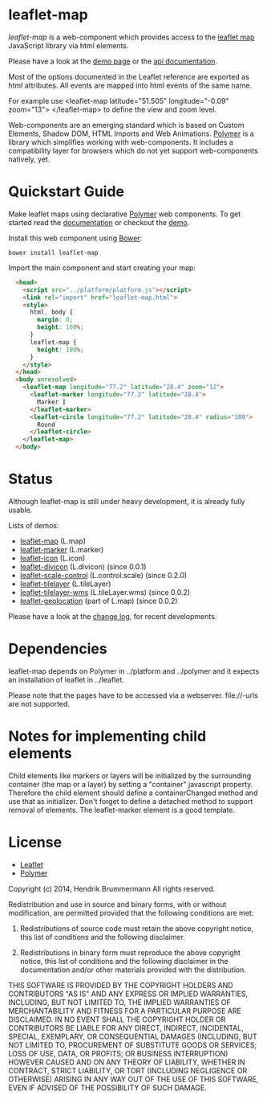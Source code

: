 leaflet-map
===========

*leaflet-map* is a web-component which provides access to the [leaflet map](http://leafletjs.com) 
JavaScript library via html elements.

Please have a look at the [demo page](https://nhnb.github.io/leaflet-map/leaflet-map/demo.html) or the [api documentation](https://nhnb.github.io/leaflet-map/doc.html#leaflet-map).

Most of the options documented in the Leaflet reference are exported as html attributes. 
All events are mapped into html events of the same name.</p>
For example use &lt;leaflet-map latitude="51.505" longitude="-0.09" zoom="13"&gt; &lt;/leaflet-map&gt; 
to define the view and zoom level.


Web-components are an emerging standard which is based on Custom Elements, Shadow DOM, HTML Imports and Web Animations.
[Polymer](http://www.polymer-project.org/docs/start/tutorial/intro.html) is a library which simplifies working with web-components. It includes a compatibility layer for browsers which
do not yet support web-components natively, yet.


Quickstart Guide
================

Make leaflet maps using declarative [Polymer](http://polymer-project.org) web components.
To get started read the [documentation](http://nhnb.github.io/leaflet-map/doc.html)
or checkout the [demo](http://nhnb.github.io/leaflet-map/).

Install this web component using [Bower](http://bower.io):

```
bower install leaflet-map
```

Import the main component and start creating your map:

```html
  <head>
    <script src="../platform/platform.js"></script>
    <link rel="import" href="leaflet-map.html">
    <style>
      html, body {
        margin: 0;
        height: 100%;
      }
      leaflet-map {
        height: 100%;
      }
    </style>
  </head>
  <body unresolved>
    <leaflet-map longitude="77.2" latitude="28.4" zoom="12">
      <leaflet-marker longitude="77.2" latitude="28.4">
        Marker I
      </leaflet-marker>
      <leaflet-circle longitude="77.2" latitude="28.4" radius="300">
        Round
      </leaflet-circle>
    </leaflet-map>
  </body>
```


Status
======

Although leaflet-map is still under heavy development, it is already fully usable.

Lists of demos: 

* [leaflet-map](https://nhnb.github.io/leaflet-map/leaflet-map/demo.html#view) (L.map)
* [leaflet-marker](https://nhnb.github.io/leaflet-map/leaflet-map/demo.html#marker) (L.marker)
* [leaflet-icon](https://nhnb.github.io/leaflet-map/leaflet-map/demo.html#icon) (L.icon)
* [leaflet-divicon](https://nhnb.github.io/leaflet-map/leaflet-map/demo.html#icon) (L.divicon) (since 0.0.1)
* [leaflet-scale-control](https://nhnb.github.io/leaflet-map/leaflet-map/demo.html#scale) (L.control.scale) (since 0.2.0)
* [leaflet-tilelayer](https://nhnb.github.io/leaflet-map/leaflet-map/demo.html#tilelayer) (L.tileLayer)
* [leaflet-tilelayer-wms](https://nhnb.github.io/leaflet-map/leaflet-map/demo.html#layerwms) (L.tileLayer.wms)  (since 0.0.2)
* [leaflet-geolocation](https://nhnb.github.io/leaflet-map/leaflet-map/demo-advanced.html#databinding) (part of L.map) (since 0.0.2)

Please have a look at the [change log](https://github.com/nhnb/leaflet-map/blob/master/CHANGES.md), for recent developments.

Dependencies
============

leaflet-map depends on Polymer in ../platform and ../polymer and it expects an installation of leaflet in ../leaflet.

Please note that the pages have to be accessed via a webserver. file://-urls are not supported.


Notes for implementing child elements
=====================================

Child elements like markers or layers will be initialized by the surrounding container (the map or a layer)
by setting a "container" javascript property.
Therefore the child element should define a containerChanged method and use that as initializer. 
Don't forget to define a detached method to support removal of elements. The leaflet-marker element is a good template.  


License
=======

* [Leaflet](https://github.com/Leaflet/Leaflet/blob/master/LICENSE)
* [Polymer](https://github.com/polymer/polymer/blob/master/LICENSE)


Copyright (c) 2014, Hendrik Brummermann
All rights reserved.

Redistribution and use in source and binary forms, with or without modification, are
permitted provided that the following conditions are met:

   1. Redistributions of source code must retain the above copyright notice, this list of
      conditions and the following disclaimer.

   2. Redistributions in binary form must reproduce the above copyright notice, this list
      of conditions and the following disclaimer in the documentation and/or other materials
      provided with the distribution.

THIS SOFTWARE IS PROVIDED BY THE COPYRIGHT HOLDERS AND CONTRIBUTORS "AS IS" AND ANY
EXPRESS OR IMPLIED WARRANTIES, INCLUDING, BUT NOT LIMITED TO, THE IMPLIED WARRANTIES OF
MERCHANTABILITY AND FITNESS FOR A PARTICULAR PURPOSE ARE DISCLAIMED. IN NO EVENT SHALL THE
COPYRIGHT HOLDER OR CONTRIBUTORS BE LIABLE FOR ANY DIRECT, INDIRECT, INCIDENTAL, SPECIAL,
EXEMPLARY, OR CONSEQUENTIAL DAMAGES (INCLUDING, BUT NOT LIMITED TO, PROCUREMENT OF
SUBSTITUTE GOODS OR SERVICES; LOSS OF USE, DATA, OR PROFITS; OR BUSINESS INTERRUPTION)
HOWEVER CAUSED AND ON ANY THEORY OF LIABILITY, WHETHER IN CONTRACT, STRICT LIABILITY, OR
TORT (INCLUDING NEGLIGENCE OR OTHERWISE) ARISING IN ANY WAY OUT OF THE USE OF THIS
SOFTWARE, EVEN IF ADVISED OF THE POSSIBILITY OF SUCH DAMAGE.
